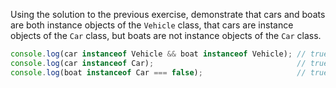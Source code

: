 Using the solution to the previous exercise, demonstrate that cars and boats are both instance objects of the `Vehicle` class, that cars are instance objects of the `Car` class, but boats are not instance objects of the `Car` class.

```js
console.log(car instanceof Vehicle && boat instanceof Vehicle); // true
console.log(car instanceof Car);                                // true
console.log(boat instanceof Car === false);                     // true
```